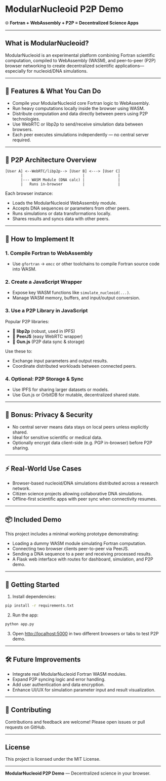 
# ModularNucleoid P2P Demo

🌐 **Fortran + WebAssembly + P2P = Decentralized Science Apps**

---

## What is ModularNucleoid?

ModularNucleoid is an experimental platform combining Fortran scientific computation, compiled to WebAssembly (WASM), and peer-to-peer (P2P) browser networking to create decentralized scientific applications—especially for nucleoid/DNA simulations.

---

## 🚀 Features & What You Can Do

- Compile your ModularNucleoid core Fortran logic to WebAssembly.
- Run heavy computations locally inside the browser using WASM.
- Distribute computation and data directly between peers using P2P technologies.
- Use WebRTC or libp2p to send/receive simulation data between browsers.
- Each peer executes simulations independently — no central server required.

---

## 🔁 P2P Architecture Overview

```
[User A] <--WebRTC/libp2p--> [User B] <---> [User C]
       |                           |               |
       |--- WASM Module (DNA calc) |               |
       |   Runs in-browser         |               |
```

Each browser instance:

- Loads the ModularNucleoid WebAssembly module.
- Accepts DNA sequences or parameters from other peers.
- Runs simulations or data transformations locally.
- Shares results and syncs data with other peers.

---

## 🔧 How to Implement It

### 1. Compile Fortran to WebAssembly

- Use `gfortran` → `emcc` or other toolchains to compile Fortran source code into WASM.

### 2. Create a JavaScript Wrapper

- Expose key WASM functions like `simulate_nucleoid(...)`.
- Manage WASM memory, buffers, and input/output conversion.

### 3. Use a P2P Library in JavaScript

Popular P2P libraries:

- 🔄 **libp2p** (robust, used in IPFS)
- 📡 **PeerJS** (easy WebRTC wrapper)
- 🔁 **Gun.js** (P2P data sync & storage)

Use these to:

- Exchange input parameters and output results.
- Coordinate distributed workloads between connected peers.

### 4. Optional: P2P Storage & Sync

- Use IPFS for sharing larger datasets or models.
- Use Gun.js or OrbitDB for mutable, decentralized shared state.

---

## 🔐 Bonus: Privacy & Security

- No central server means data stays on local peers unless explicitly shared.
- Ideal for sensitive scientific or medical data.
- Optionally encrypt data client-side (e.g. PGP in-browser) before P2P sharing.

---

## ⚡ Real-World Use Cases

- Browser-based nucleoid/DNA simulations distributed across a research network.
- Citizen science projects allowing collaborative DNA simulations.
- Offline-first scientific apps with peer sync when connectivity resumes.

---

## 📦 Included Demo

This project includes a minimal working prototype demonstrating:

- Loading a dummy WASM module simulating Fortran computation.
- Connecting two browser clients peer-to-peer via PeerJS.
- Sending a DNA sequence to a peer and receiving processed results.
- A Flask web interface with routes for dashboard, simulation, and P2P demo.

---

## 🚀 Getting Started

1. Install dependencies:

```bash
pip install -r requirements.txt
```

2. Run the app:

```bash
python app.py
```

3. Open [http://localhost:5000](http://localhost:5000) in two different browsers or tabs to test P2P demo.

---

## 🛠️ Future Improvements

- Integrate real ModularNucleoid Fortran WASM modules.
- Expand P2P syncing logic and error handling.
- Add user authentication and data encryption.
- Enhance UI/UX for simulation parameter input and result visualization.

---

## 🤝 Contributing

Contributions and feedback are welcome! Please open issues or pull requests on GitHub.

---

## License

This project is licensed under the MIT License.

---

**ModularNucleoid P2P Demo** — Decentralized science in your browser.
